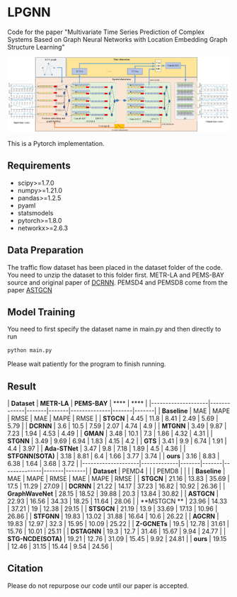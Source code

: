 # LPGNN
Code for the paper "Multivariate Time Series Prediction of Complex Systems Based on Graph Neural Networks with Location Embedding Graph Structure Learning"

![LPGNN](figures/model_architecture.jpg "Model Architecture")

This is a Pytorch implementation.
## Requirements
- scipy>=1.7.0
- numpy>=1.21.0
- pandas>=1.2.5
- pyaml
- statsmodels
- pytorch>=1.8.0
- networkx>=2.6.3

## Data Preparation
The traffic flow dataset has been placed in the dataset folder of the code. You need to unzip the dataset to this folder first. 
METR-LA and PEMS-BAY source and original paper of [DCRNN](https://github.com/liyaguang/DCRNN). 
PEMSD4 and PEMSD8 come from the paper [ASTGCN](https://github.com/Davidham3/ASTGCN)

## Model Training

You need to first specify the dataset name in main.py and then directly to run
```bash
python main.py
```
Please wait patiently for the program to finish running.

## Result
| **Dataset**        | **METR-LA**                 | **PEMS-BAY** | ****  | ****  |
|--------------------|-------------|-------|-------|--------------|-------|-------|
| **Baseline**       | MAE         | MAPE  | RMSE  | MAE          | MAPE  | RMSE  |
| **STGCN**          | 4.45        | 11.8  | 8.41  | 2.49         | 5.69  | 5.79  |
| **DCRNN**          | 3.6         | 10.5  | 7.59  | 2.07         | 4.74  | 4.9   |
| **MTGNN**          | 3.49        | 9.87  | 7.23  | 1.94         | 4.53  | 4.49  |
| **GMAN**           | 3.48        | 10.1  | 7.3   | 1.86         | 4.32  | 4.31  |
| **STGNN**          | 3.49        | 9.69  | 6.94  | 1.83         | 4.15  | 4.2   |
| **GTS**            | 3.41        | 9.9   | 6.74  | 1.91         | 4.4   | 3.97  |
| **Ada-STNet**      | 3.47        | 9.8   | 7.18  | 1.89         | 4.5   | 4.36  |
| **STFGNN(SOTA)**   | 3.18        | 8.81  | 6.4   | 1.66         | 3.77  | 3.74  |
| **ours**           | 3.16        | 8.83  | 6.38  | 1.64         | 3.68  | 3.72  |
|--------------------|-------------|-------|-------|--------------|-------|-------|
| **Dataset**        | PEMD4       |       |       | PEMD8        |       |       |
| **Baseline**       | MAE         | MAPE  | RMSE  | MAE          | MAPE  | RMSE  |
| **STGCN**          | 21.16       | 13.83 | 35.69 | 17.5         | 11.29 | 27.09 |
| **DCRNN**          | 21.22       | 14.17 | 37.23 | 16.82        | 10.92 | 26.36 |
| **GraphWaveNet**  | 28.15       | 18.52 | 39.88 | 20.3         | 13.84 | 30.82 |
| **ASTGCN**         | 22.93       | 16.56 | 34.33 | 18.25        | 11.64 | 28.06 |
| **MSTGCN **        | 23.96       | 14.33 | 37.21 | 19           | 12.38 | 29.15 |
| **STSGCN**         | 21.19       | 13.9  | 33.69 | 17.13        | 10.96 | 26.86 |
| **STFGNN**         | 19.83       | 13.02 | 31.88 | 16.64        | 10.6  | 26.22 |
| **AGCRN**          | 19.83       | 12.97 | 32.3  | 15.95        | 10.09 | 25.22 |
| **Z-GCNETs**       | 19.5        | 12.78 | 31.61 | 15.76        | 10.01 | 25.11 |
| **DSTAGNN**        | 19.3        | 12.7  | 31.46 | 15.67        | 9.94  | 24.77 |
| **STG-NCDE(SOTA)** | 19.21       | 12.76 | 31.09 | 15.45        | 9.92  | 24.81 |
| **ours**           | 19.15       | 12.46 | 31.15 | 15.44        | 9.54  | 24.56 |




## Citation
Please do not repurpose our code until our paper is accepted.
